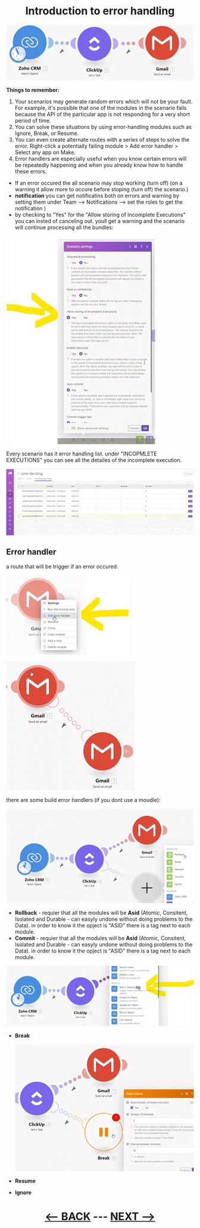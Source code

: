 <div align="center">

# Introduction to error handling


![RepeaIntroduction to error handlingter](pic/l3introductiontoerrorhandeling.gif)

</div>

__Things to remember:__

1. Your scenarios may generate random errors which will not be your fault. For example, it's possible that one of the modules in the scenario fails because the API of the particular app is not responding for a very short period of time.
2. You can solve these situations by using error-handling modules such as Ignore, Break, or Resume.
3. You can even create alternate routes with a series of steps to solve the error. Right-click a potentially failing module > Add error handler > Select any app on Make.
4. Error handlers are especially useful when you know certain errors will be repeatedly happening and when you already know how to handle these errors.


  * If an error occured the all scenario may stop working (turn off) (on a warning it allow more to occure before stoping (turn off) the scenario.)
  * __notification__ you can get notificatins both on errors and warning by setting them under Team --> Notifications --> set the roles to get the notification )
  * by checking to "Yes" for the "Allow storing of Incomplete Executions" you can insted of canceling out. youll get a warning and the scenario will continue processing all the bundles:

![Allow storing of Incomplete Executions](pic/l3introductiontoerrorhandelingallowstoring.gif)

Every scenario has it error handling list. under "INCOPMLETE EXECUTIONS" you can see all the detailes of the incomplete execution.

![INCOPMLETE EXECUTIONS](pic/l3introductiontoerrorhandelingincompleteexecutions.gif)

## Error handler

a route that will be trigger if an error occured.

![Error handler](pic/l3introductiontoerrorhandelingadderrorhandler.gif)

![Error handler](pic/l3introductiontoerrorhandelingerrorhandler.gif)

there are some build error handlers (if you dont use a moudle):

![Error handler](pic/l3introductiontoerrorhandelingadderrorhandlertypes.gif)

  * __Rollback__ - requier that all the modules will be __Asid__ (Atomic, Consitent, Isolated and Durable - can easyly undone without doing problems to the Data). in order to know it the opject is "ASID" there is a tag next to each module.
 * __Commit__ - requier that all the modules will be __Asid__ (Atomic, Consitent, Isolated and Durable - can easyly undone without doing problems to the Data). in order to know it the opject is "ASID" there is a tag next to each module.
   
![Asid](pic/l3introductiontoerrorhandelingasid.gif)
    
 
  * __Break__
    
    ![Break](pic/l3introductiontoerrorhandelingbreak.gif)
    
  * __Resume__
  * __Ignore__


<div align="center">


  
# [<-- BACK](l3built-inapps.md) --- [NEXT -->](.md)
</div>
